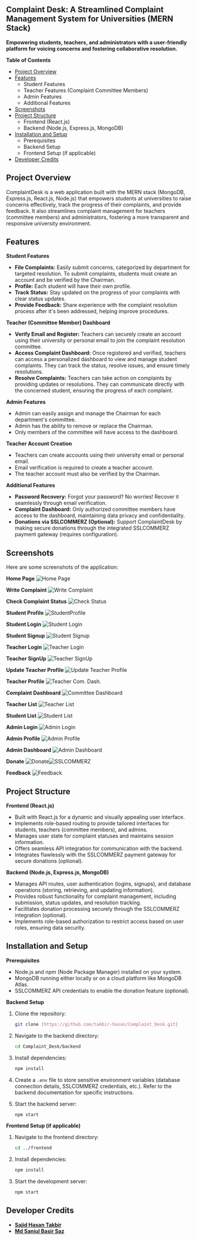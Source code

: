 ## Complaint Desk: A Streamlined Complaint Management System for Universities (MERN Stack)

**Empowering students, teachers, and administrators with a user-friendly platform for voicing concerns and fostering collaborative resolution.**

**Table of Contents**

* [Project Overview](#project-overview)
* [Features](#features)
    * Student Features
    * Teacher Features (Complaint Committee Members)
    * Admin Features
    * Additional Features
* [Screenshots](#screenshots)
* [Project Structure](#project-structure)
    * Frontend (React.js)
    * Backend (Node.js, Express.js, MongoDB)
* [Installation and Setup](#installation-and-setup)
    * Prerequisites
    * Backend Setup
    * Frontend Setup (if applicable)
* [Developer Credits](#developer-credits)

## Project Overview

ComplaintDesk is a web application built with the MERN stack (MongoDB, Express.js, React.js, Node.js) that empowers students at universities to raise concerns effectively, track the progress of their complaints, and provide feedback. It also streamlines complaint management for teachers (committee members) and administrators, fostering a more transparent and responsive university environment.

## Features

**Student Features**

* **File Complaints:** Easily submit concerns, categorized by department for targeted resolution.
  To submit complaints, students must create an account and be verified by the Chairman.
* **Profile:** Each student will have their own profile.
* **Track Status:** Stay updated on the progress of your complaints with clear status updates.
* **Provide Feedback:** Share experience with the complaint resolution process after it's been addressed, helping improve procedures.

**Teacher (Committee Member) Dashboard**

* **Verify Email and Register:** Teachers can securely create an account using their university or personal email to join the complaint resolution committee.
* **Access Complaint Dashboard:** Once registered and verified, teachers can access a personalized dashboard to view and manage student complaints. They can track the status, resolve issues, and ensure timely resolutions.
* **Resolve Complaints:** Teachers can take action on complaints by providing updates or resolutions. They can communicate directly with the concerned student, ensuring the progress of each complaint.

**Admin Features**
  * Admin can easily assign and manage the Chairman for each department's committee.
  * Admin has the ability to remove or replace the Chairman.
  * Only members of the committee will have access to the dashboard.

**Teacher Account Creation**
  * Teachers can create accounts using their university email or personal email.
  * Email verification is required to create a teacher account.
  * The teacher account must also be verified by the Chairman.

**Additional Features**

* **Password Recovery:** Forgot your password? No worries! Recover it seamlessly through email verification.
* **Complaint Dashboard:** Only authorized committee members have access to the dashboard, maintaining data privacy and confidentiality.
* **Donations via SSLCOMMERZ (Optional):** Support ComplaintDesk by making secure donations through the integrated SSLCOMMERZ payment gateway (requires configuration).

## Screenshots
Here are some screenshots of the application:

**Home Page** ![Home Page](./ScreenShorts/HomePage.png)

**Write Complaint** ![Write Complaint](./ScreenShorts/WriteComplaint.png)

**Check Complaint Status** ![Check Status](https://github.com/takbir-hasan/Complaint_Desk/blob/main/ScreenShorts/check.png?raw=true)

**Student Profile** ![StudentProfile](./ScreenShorts/StudentProfile.png)

**Student Login** ![Student Login](https://github.com/takbir-hasan/Complaint_Desk/blob/7b5acac3d47d5bfb2cba3dcfeaea927096f91f36/ScreenShorts/StudentLogin.png)

**Student Signup** ![Student Signup](https://github.com/takbir-hasan/Complaint_Desk/blob/7b5acac3d47d5bfb2cba3dcfeaea927096f91f36/ScreenShorts/StudentSignup.png)

**Teacher Login**
![Teacher Login](https://github.com/takbir-hasan/Complaint_Desk/blob/main/ScreenShorts/login.png?raw=true)

**Teacher SignUp**
![Teacher SignUp](https://github.com/takbir-hasan/Complaint_Desk/blob/main/ScreenShorts/teacher%20Signup.png?raw=true)

**Update Teacher Profile**
![Update Teacher Profile](https://github.com/takbir-hasan/Complaint_Desk/blob/main/ScreenShorts/update%20Teacher%20%20Profile.png?raw=true)

**Teacher Profile**
![Teacher Com. Dash.](https://github.com/takbir-hasan/Complaint_Desk/blob/b7465bdb393a09409d85d204ca5fb19c60e5c19c/ScreenShorts/TeacherProfile.png)

**Complaint Dashboard**
![Committee Dashboard](https://github.com/takbir-hasan/Complaint_Desk/blob/2de05d1c70ab8dba9646606f62a6f753bb422bf8/ScreenShorts/ComplaintDashboard.png)

**Teacher List** 
![Teacher List](https://github.com/takbir-hasan/Complaint_Desk/blob/7b5acac3d47d5bfb2cba3dcfeaea927096f91f36/ScreenShorts/TeacherListPage.png)

**Student List**
![Student List](https://github.com/takbir-hasan/Complaint_Desk/blob/7b5acac3d47d5bfb2cba3dcfeaea927096f91f36/ScreenShorts/StudentListPage.png)

**Admin Login**
![Admin Login](https://github.com/takbir-hasan/Complaint_Desk/blob/main/ScreenShorts/admin%20login.png?raw=true)

**Admin Profile**
![Admin Profile](https://github.com/takbir-hasan/Complaint_Desk/blob/496bdb7e3990a3c21564616a15fca00359218df3/ScreenShorts/AdminProfile.png)

**Admin Dashboard**
![Admin Dashboard](https://github.com/takbir-hasan/Complaint_Desk/blob/67646cad48f49169422509a818372dcca1e3b5d7/ScreenShorts/AdminDashboard.png)

**Donate**
![Donate](https://github.com/takbir-hasan/Complaint_Desk/blob/main/ScreenShorts/Donate.png?raw=true)![SSLCOMMERZ](https://github.com/takbir-hasan/Complaint_Desk/blob/main/ScreenShorts/sslcommerz.png?raw=true)

**Feedback**
![Feedback](https://github.com/takbir-hasan/Complaint_Desk/blob/main/ScreenShorts/Feedback.png?raw=true)


## Project Structure

**Frontend (React.js)**

* Built with React.js for a dynamic and visually appealing user interface.
* Implements role-based routing to provide tailored interfaces for students, teachers (committee members), and admins.
* Manages user state for complaint statuses and maintains session information.
* Offers seamless API integration for communication with the backend.
* Integrates flawlessly with the SSLCOMMERZ payment gateway for secure donations (optional).

**Backend (Node.js, Express.js, MongoDB)**

* Manages API routes, user authentication (logins, signups), and database operations (storing, retrieving, and updating information).
* Provides robust functionality for complaint management, including submission, status updates, and resolution tracking.
* Facilitates donation processing securely through the SSLCOMMERZ integration (optional).
* Implements role-based authorization to restrict access based on user roles, ensuring data security.

## Installation and Setup

**Prerequisites**

* Node.js and npm (Node Package Manager) installed on your system.
* MongoDB running either locally or on a cloud platform like MongoDB Atlas.
* SSLCOMMERZ API credentials to enable the donation feature (optional).

**Backend Setup**

1.  Clone the repository:

    ```bash
    git clone [https://github.com/takbir-hasan/Complaint_Desk.git]
    ```

2.  Navigate to the backend directory:

    ```bash
    cd Complaint_Desk/backend
    ```

3.  Install dependencies:

    ```bash
    npm install
    ```

4.  Create a `.env` file to store sensitive environment variables (database connection details, SSLCOMMERZ credentials, etc.). Refer to the backend documentation for specific instructions.

5.  Start the backend server:

    ```bash
    npm start
    ```

**Frontend Setup (if applicable)**

1.  Navigate to the frontend directory:

    ```bash
    cd ../frontend
    ```

2.  Install dependencies:

    ```bash
    npm install
    ```

3.  Start the development server:

    ```bash
    npm start
    ```

## Developer Credits

*  <a href="https://www.linkedin.com/in/sajid-hasan-takbir">**Sajid Hasan Takbir**</a>
*  <a href="https://www.linkedin.com/in/md-saniul-basir-saz">**Md Saniul Basir Saz**</a>


